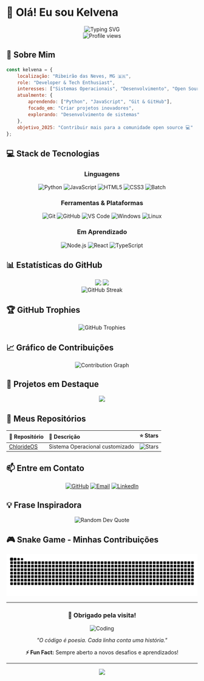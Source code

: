 # 👋 Olá! Eu sou Kelvena

<div align="center">
  <img src="https://readme-typing-svg.herokuapp.com?font=Fira+Code&size=32&duration=2800&pause=2000&color=00D9FF&center=true&vCenter=true&width=940&lines=Desenvolvedor+em+Constante+Evolu%C3%A7%C3%A3o;Explorando+Tecnologias+e+Sistemas;Apaixonado+por+C%C3%B3digo+%F0%9F%9A%80" alt="Typing SVG" />
</div>

<div align="center">
  <img src="https://komarev.com/ghpvc/?username=kelvenapk&color=00D9FF&style=for-the-badge&label=VISITANTES" alt="Profile views" />
</div>

## 🚀 Sobre Mim

```javascript
const kelvena = {
    localização: "Ribeirão das Neves, MG 🇧🇷",
    role: "Developer & Tech Enthusiast",
    interesses: ["Sistemas Operacionais", "Desenvolvimento", "Open Source"],
    atualmente: {
        aprendendo: ["Python", "JavaScript", "Git & GitHub"],
        focado_em: "Criar projetos inovadores",
        explorando: "Desenvolvimento de sistemas"
    },
    objetivo_2025: "Contribuir mais para a comunidade open source 💻"
};
```

## 💻 Stack de Tecnologias

<div align="center">

### Linguagens
![Python](https://img.shields.io/badge/Python-3776AB?style=for-the-badge&logo=python&logoColor=white)
![JavaScript](https://img.shields.io/badge/JavaScript-F7DF1E?style=for-the-badge&logo=javascript&logoColor=black)
![HTML5](https://img.shields.io/badge/HTML5-E34F26?style=for-the-badge&logo=html5&logoColor=white)
![CSS3](https://img.shields.io/badge/CSS3-1572B6?style=for-the-badge&logo=css3&logoColor=white)
![Batch](https://img.shields.io/badge/Batch-4D4D4D?style=for-the-badge&logo=windows&logoColor=white)

### Ferramentas & Plataformas
![Git](https://img.shields.io/badge/Git-F05032?style=for-the-badge&logo=git&logoColor=white)
![GitHub](https://img.shields.io/badge/GitHub-181717?style=for-the-badge&logo=github&logoColor=white)
![VS Code](https://img.shields.io/badge/VS_Code-007ACC?style=for-the-badge&logo=visual-studio-code&logoColor=white)
![Windows](https://img.shields.io/badge/Windows-0078D6?style=for-the-badge&logo=windows&logoColor=white)
![Linux](https://img.shields.io/badge/Linux-FCC624?style=for-the-badge&logo=linux&logoColor=black)

### Em Aprendizado
![Node.js](https://img.shields.io/badge/Node.js-339933?style=for-the-badge&logo=node.js&logoColor=white)
![React](https://img.shields.io/badge/React-61DAFB?style=for-the-badge&logo=react&logoColor=black)
![TypeScript](https://img.shields.io/badge/TypeScript-3178C6?style=for-the-badge&logo=typescript&logoColor=white)

</div>

## 📊 Estatísticas do GitHub

<div align="center">
  <img height="180em" src="https://github-readme-stats.vercel.app/api?username=kelvenapk&show_icons=true&theme=midnight-purple&include_all_commits=true&count_private=true&border_radius=10"/>
  <img height="180em" src="https://github-readme-stats.vercel.app/api/top-langs/?username=kelvenapk&layout=compact&langs_count=8&theme=midnight-purple&border_radius=10"/>
</div>

<div align="center">
  <img src="https://github-readme-streak-stats.herokuapp.com/?user=kelvenapk&theme=midnight-purple&border_radius=10" alt="GitHub Streak" />
</div>

## 🏆 GitHub Trophies

<div align="center">
  <img src="https://github-profile-trophy.vercel.app/?username=kelvenapk&theme=darkhub&no-frame=false&no-bg=false&margin-w=4&row=1" alt="GitHub Trophies" />
</div>

## 📈 Gráfico de Contribuições

<div align="center">
  <img src="https://github-readme-activity-graph.vercel.app/graph?username=kelvenapk&theme=react-dark&hide_border=true&area=true" alt="Contribution Graph" />
</div>

## 🎯 Projetos em Destaque

<div align="center">
  <a href="https://github.com/kelvenapk/ChlorideOS">
    <img src="https://github-readme-stats.vercel.app/api/pin/?username=kelvenapk&repo=ChlorideOS&theme=midnight-purple&border_radius=10" />
  </a>
</div>

## 🌟 Meus Repositórios

<div align="center">
  
| 📁 Repositório | 📝 Descrição | ⭐ Stars |
|:--------------|:-------------|:-------:|
| [ChlorideOS](https://github.com/kelvenapk/ChlorideOS) | Sistema Operacional customizado | ![Stars](https://img.shields.io/github/stars/kelvenapk/ChlorideOS?style=social) |

</div>

## 📫 Entre em Contato

<div align="center">
  
[![GitHub](https://img.shields.io/badge/GitHub-kelvenapk-181717?style=for-the-badge&logo=github&logoColor=white)](https://github.com/kelvenapk)
[![Email](https://img.shields.io/badge/Email-Contato-00D9FF?style=for-the-badge&logo=gmail&logoColor=white)](mailto:kelvenapk@gmail.com)
[![LinkedIn](https://img.shields.io/badge/LinkedIn-Conecte--se-0077B5?style=for-the-badge&logo=linkedin&logoColor=white)](https://www.linkedin.com/in/kelvenapk/)

</div>

## 💡 Frase Inspiradora

<div align="center">
  <img src="https://quotes-github-readme.vercel.app/api?type=horizontal&theme=dark" alt="Random Dev Quote"/>
</div>

## 🎮 Snake Game - Minhas Contribuições

<div align="center">
  <img src="https://raw.githubusercontent.com/kelvenapk/kelvenapk/output/github-contribution-grid-snake-dark.svg" alt="Snake animation" />
</div>

---

<div align="center">

### 💙 Obrigado pela visita!

![Coding](https://media.giphy.com/media/qgQUggAC3Pfv687qPC/giphy.gif)

*"O código é poesia. Cada linha conta uma história."*

**⚡ Fun Fact:** Sempre aberto a novos desafios e aprendizados!

</div>

---

<div align="center">
  <img src="https://capsule-render.vercel.app/api?type=waving&color=gradient&customColorList=6,11,20&height=100&section=footer&fontSize=0" />
</div>
